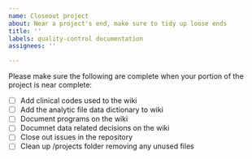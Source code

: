```yaml
---
name: Closeout project
about: Near a project's end, make sure to tidy up loose ends
title: ''
labels: quality-control documentation
assignees: ''

---
```


Please make sure the following are complete when your portion of the project is near complete:

- [ ] Add clinical codes used to the wiki
- [ ] Add the analytic file data dictionary to wiki
- [ ] Document programs on the wiki
- [ ] Documnet data related decisions on the wiki
- [ ] Close out issues in the repository
- [ ] Clean up /projects folder removing any unused files

